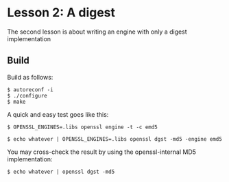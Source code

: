 # Lesson 2: A digest

The second lesson is about writing an engine with only a digest implementation

## Build

Build as follows:

    $ autoreconf -i
    $ ./configure
    $ make

A quick and easy test goes like this:

    $ OPENSSL_ENGINES=.libs openssl engine -t -c emd5

    $ echo whatever | OPENSSL_ENGINES=.libs openssl dgst -md5 -engine emd5


You may cross-check the result by using the openssl-internal MD5 implementation:

    $ echo whatever | openssl dgst -md5

